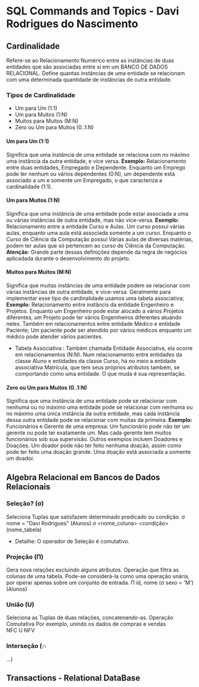 # SQL Commands and Topics - Davi Rodrigues do Nascimento


## Cardinalidade
Refere-se ao Relacionamento Numérico entre as instâncias de duas entidades que são associadas entre si em um BANCO DE DADOS RELACIONAL. Define quantas instâncias de uma entidade se relacionam com uma determinada quantidade de instâncias de outra entidade.

### Tipos de Cardinalidade
- Um para Um (1:1)
- Um para Muitos (1:N)
- Muitos para Muitos (M:N)
- Zero ou Um para Muitos (0..1:N)

#### Um para Um (1:1)
Significa que uma instância de uma entidade se relaciona com no máximo uma instância da outra entidade, e vice versa.
__Exemplo:__
Relacionamento entre duas entidades, Empregado e Dependente. Enquanto um Emprego pode ter nenhum ou vários dependentes (0:N), um dependente está associado a um e somente um Empregado, o que caracteriza a cardinalidade (1:1).

#### Um para Muitos (1:N)
Significa que uma instância de uma entidade pode estar associada a uma ou várias instâncias de outra entidade, mas não vice-versa.
__Exemplo:__
Relacionamento entre a entidade Curso e Aulas. Um curso possui várias aulas, enquanto uma aula está associada somente a um curso. Enquanto o Curso de Ciência da Computação possui Várias aulas de diversas matérias, podem ter aulas que só pertencem ao curso de Ciência da Computação. **Atenção**: Grande parte dessas definições depende da regra de negócios aplicadada durante o desenvolvimento do projeto.

#### Muitos para Muitos (M:N)
Significa que muitas instâncias de uma entidade podem se relacionar com várias instâncias de outra entidade, e vice-versa. Geralmente para implementar esse tipo de cardinalidade usamos uma tabela associativa;
__Exemplo:__
Relacionamento entre instâncis da entidade Engenheiro e Projetos. Enquanto um Engenheiro pode estar alocado a vários Projetos diferentes, um Projeto pode ter vários Engemheiros diferentes atuando neles. Também em relacionamentos entre entidade Médico e entidade Paciente; Um paciente pode ser atendido por vários médicos enquanto um médico pode atender vários pacientes.

- Tabela Associativa : Também chamada Entidade Associativa, ela ocorre em relacionamentos (N:N). Num relacionamento entre entidades da classe Aluno e entidades da classe Curso, há no meio a entidade associativa Matrícula, que tem seus próprios atributos também, se comportando como uma entidade. O que muda é sua representação.

#### Zero ou Um para Muitos (0..1:N)
Significa que uma instância de uma entidade pode se relacionar com nenhuma ou no máximo uma entidade pode se relacionar com nenhuma ou no máximo uma única instância da outra entidade, mas cada instância dessa outra entidade pode se relacionar com muitas da primeira.
__Exemplo:__
Funcionários e Gerente de uma empresa: Um funcionário pode não ter um gerente ou pode ter exatamente um. Mas cada gerente tem muitos funcionários sob sua supervisão. Outros exemplos incluem Doadores e Doações. Um doador pode não ter feito nenhuma doação, assim como pode ter feito uma doação grande. Uma doação está associada a somente um doador.

## Algebra Relacional em Bancos de Dados Relacionais
### Seleção? (σ)
Seleciona Tuplas que satisfazem determinado predicado ou condição.
σ nome = "Davi Rodrigues" (Alunos)
σ <nome_coluna> <condição> (nome_tabela)
- Detalhe: O operador de Seleção é comutativo.

### Projeção (Π)
Gera nova relações excluindo alguns atributos. Operação que filtra as colunas de uma tabela. Pode-se considerá-la como uma operação unária, por operar apenas sobre um conjunto de entrada.
Π id, nome (σ sexo = 'M') (Alunos)

### União (U)
Seleciona as Tuplas de duas relações, concatenando-as. Operação Comutativa
Por exemplo, unindo os dados de compras e vendas	
NFC U NFV

### Interseção (∩
...)

## Transactions - Relational DataBase